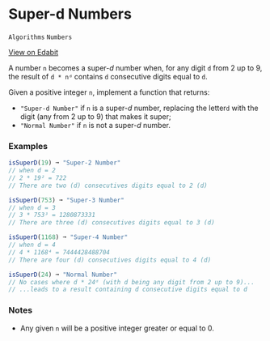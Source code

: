 # Super-d Numbers

`Algorithms` `Numbers`

[View on Edabit](https://edabit.com/challenge/fw8qrxpz2iGWh5QcE)

A number `n` becomes a super-_d_ number when, for any digit `d` from 2 up to 9, the result of `d * nᵈ` contains `d` consecutive digits equal to `d`.

Given a positive integer `n`, implement a function that returns:

- `"Super-d Number"` if `n` is a super-_d_ number, replacing the letter`d` with the digit (any from 2 up to 9) that makes it super;
- `"Normal Number"` if `n` is not a super-_d_ number.

### Examples

```js
isSuperD(19) ➞ "Super-2 Number"
// when d = 2
// 2 * 19² = 722
// There are two (d) consecutives digits equal to 2 (d)

isSuperD(753) ➞ "Super-3 Number"
// when d = 3
// 3 * 753³ = 1280873331
// There are three (d) consecutives digits equal to 3 (d)

isSuperD(1168) ➞ "Super-4 Number"
// when d = 4
// 4 * 1168⁴ = 7444428488704
// There are four (d) consecutives digits equal to 4 (d)

isSuperD(24) ➞ "Normal Number"
// No cases where d * 24ᵈ (with d being any digit from 2 up to 9)...
// ...leads to a result containing d consecutive digits equal to d
```

### Notes

- Any given `n` will be a positive integer greater or equal to 0.
